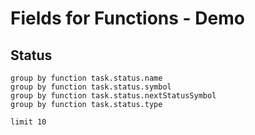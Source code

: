 # Fields for Functions - Demo

## Status

```tasks
group by function task.status.name
group by function task.status.symbol
group by function task.status.nextStatusSymbol
group by function task.status.type

limit 10
```
